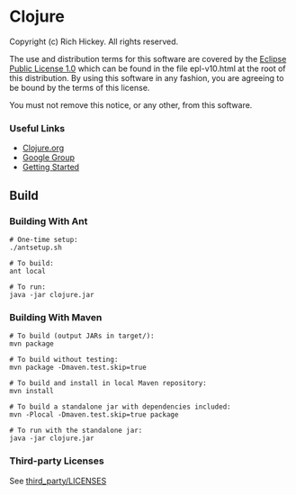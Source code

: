 Clojure
=======

Copyright (c) Rich Hickey. All rights reserved.

The use and distribution terms for this software are covered by the
[Eclipse Public License 1.0](http://opensource.org/licenses/eclipse-1.0.php)
which can be found in the file epl-v10.html at the root of this distribution.
By using this software in any fashion, you are agreeing to be bound by
the terms of this license.

You must not remove this notice, or any other, from this software.

### Useful Links

- [Clojure.org](https://clojure.org)
- [Google Group](http://groups.google.com/group/clojure)
- [Getting Started](https://clojure.org/guides/getting_started)

## Build

### Building With Ant

```
# One-time setup:
./antsetup.sh

# To build:
ant local

# To run:            
java -jar clojure.jar
```

### Building With Maven

```
# To build (output JARs in target/):
mvn package

# To build without testing:
mvn package -Dmaven.test.skip=true

# To build and install in local Maven repository:
mvn install

# To build a standalone jar with dependencies included:
mvn -Plocal -Dmaven.test.skip=true package

# To run with the standalone jar:
java -jar clojure.jar
```

### Third-party Licenses

See [third_party/LICENSES](third_party/LICENSES)